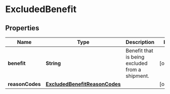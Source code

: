 
# ExcludedBenefit

## Properties
Name | Type | Description | Notes
------------ | ------------- | ------------- | -------------
**benefit** | **String** | Benefit that is being excluded from a shipment. |  [optional]
**reasonCodes** | [**ExcludedBenefitReasonCodes**](ExcludedBenefitReasonCodes.md) |  |  [optional]



